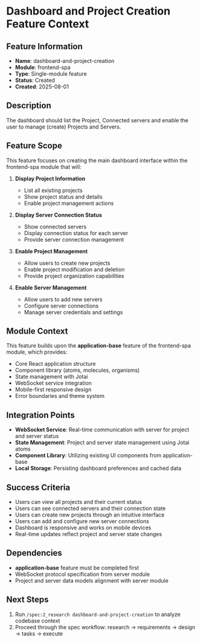 # Dashboard and Project Creation Feature Context

## Feature Information
- **Name**: dashboard-and-project-creation
- **Module**: frontend-spa
- **Type**: Single-module feature
- **Status**: Created
- **Created**: 2025-08-01

## Description
The dashboard should list the Project, Connected servers and enable the user to manage (create) Projects and Servers.

## Feature Scope
This feature focuses on creating the main dashboard interface within the frontend-spa module that will:

1. **Display Project Information**
   - List all existing projects
   - Show project status and details
   - Enable project management actions

2. **Display Server Connection Status**
   - Show connected servers
   - Display connection status for each server
   - Provide server connection management

3. **Enable Project Management**
   - Allow users to create new projects
   - Enable project modification and deletion
   - Provide project organization capabilities

4. **Enable Server Management**
   - Allow users to add new servers
   - Configure server connections
   - Manage server credentials and settings

## Module Context
This feature builds upon the **application-base** feature of the frontend-spa module, which provides:
- Core React application structure
- Component library (atoms, molecules, organisms)
- State management with Jotai
- WebSocket service integration
- Mobile-first responsive design
- Error boundaries and theme system

## Integration Points
- **WebSocket Service**: Real-time communication with server for project and server status
- **State Management**: Project and server state management using Jotai atoms
- **Component Library**: Utilizing existing UI components from application-base
- **Local Storage**: Persisting dashboard preferences and cached data

## Success Criteria
- Users can view all projects and their current status
- Users can see connected servers and their connection state
- Users can create new projects through an intuitive interface
- Users can add and configure new server connections
- Dashboard is responsive and works on mobile devices
- Real-time updates reflect project and server state changes

## Dependencies
- **application-base** feature must be completed first
- WebSocket protocol specification from server module
- Project and server data models alignment with server module

## Next Steps
1. Run `/spec:2_research dashboard-and-project-creation` to analyze codebase context
2. Proceed through the spec workflow: research → requirements → design → tasks → execute